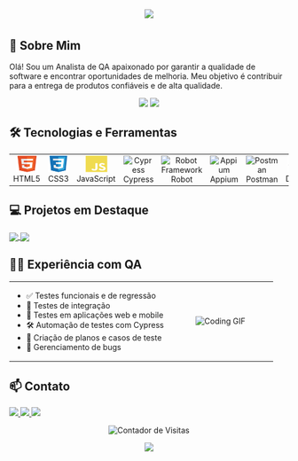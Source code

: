 <!-- Título com animação -->
<h1 align="center">
  <img src="https://readme-typing-svg.herokuapp.com/?lines=Olá,+Mundo!+👋;Eu+sou+Jean+Carlos!&center=true&size=30&theme=dracula">
</h1>

<!-- Seção sobre mim -->
## 🚀 Sobre Mim
Olá! Sou um Analista de QA apaixonado por garantir a qualidade de software e encontrar oportunidades de melhoria. Meu objetivo é contribuir para a entrega de produtos confiáveis e de alta qualidade.

<!-- GitHub Stats -->
<div align="center">
  <img height="180em" src="https://github-readme-stats.vercel.app/api?username=JeanCarlos88&show_icons=true&theme=dracula&include_all_commits=true&count_private=true"/>
  <img height="180em" src="https://github-readme-stats.vercel.app/api/top-langs/?username=JeanCarlos88&layout=compact&langs_count=7&theme=dracula"/>
</div>

<!-- Snake animation -->
<!--![Snake animation](https://github.com/JeanCarlos88/JeanCarlos88/blob/output/github-contribution-grid-snake.svg)

<!-- Tecnologias -->
## 🛠️ Tecnologias e Ferramentas

<table>
  <tr>
    <td align="center">
      <img alt="HTML" height="30" width="40" src="https://raw.githubusercontent.com/devicons/devicon/master/icons/html5/html5-original.svg" title="HTML5"><br>
      <span>HTML5</span>
    </td>
    <td align="center">
      <img alt="CSS" height="30" width="40" src="https://raw.githubusercontent.com/devicons/devicon/master/icons/css3/css3-original.svg" title="CSS3"><br>
      <span>CSS3</span>
    </td>
    <td align="center">
      <img alt="JavaScript" height="30" width="40" src="https://raw.githubusercontent.com/devicons/devicon/master/icons/javascript/javascript-plain.svg" title="JavaScript"><br>
      <span>JavaScript</span>
    </td>
    <td align="center">
      <img alt="Cypress" height="30" width="30" src="https://encrypted-tbn0.gstatic.com/images?q=tbn:ANd9GcSsKQ7V32n674Gg7oInLiVmEsmM-obBT6lavg&s" title="Cypress"><br>
      <span>Cypress</span>
    </td>
    <td align="center">
      <img alt="Robot Framework" height="30" width="30" src="https://cdn.worldvectorlogo.com/logos/robot-framework.svg" title="Robot Framework"><br>
      <span>Robot</span>
    </td>
    <td align="center">
      <img alt="Appium" height="30" width="40" src="https://cdn.worldvectorlogo.com/logos/appium.svg" title="Appium"><br>
      <span>Appium</span>
    </td>
    <td align="center">
      <img alt="Postman" height="30" width="40" src="https://www.vectorlogo.zone/logos/getpostman/getpostman-icon.svg" title="Postman"><br>
      <span>Postman</span>
    </td>
    <td align="center">
      <img alt="Docker" height="30" width="40" src="https://raw.githubusercontent.com/devicons/devicon/master/icons/docker/docker-original.svg" title="Docker"><br>
      <span>Docker</span>
    </td>
    <td align="center">
      <img alt="Git" height="30" width="40" src="https://raw.githubusercontent.com/devicons/devicon/master/icons/git/git-original.svg" title="Git"><br>
      <span>Git</span>
    </td>
  </tr>
</table>

<!-- Seção de projetos em destaque -->
## 💻 Projetos em Destaque

<a href="https://github.com/JeanCarlos88/Cypress_Log_estruturado">
  <img align="center" src="https://github-readme-stats.vercel.app/api/pin/?username=JeanCarlos88&repo=Cypress_Log_estruturado&theme=dracula" />
</a>
<a href="https://github.com/JeanCarlos88/Shopping-Control">
  <img align="center" src="https://github-readme-stats.vercel.app/api/pin/?username=JeanCarlos88&repo=Shopping-Control&theme=dracula" />
</a>

<!-- Experiência e GIF lado a lado -->
## 👨‍💻 Experiência com QA

<table>
  <tr>
    <td width="60%">
      <ul>
        <li>✅ Testes funcionais e de regressão</li>
        <li>🔄 Testes de integração</li>
        <li>📱 Testes em aplicações web e mobile</li>
        <li>🛠️ Automação de testes com Cypress</li>
        <li>📝 Criação de planos e casos de teste</li>
        <li>🐞 Gerenciamento de bugs</li>
      </ul>
    </td>
    <td width="40%" align="center">
      <img src="https://media.giphy.com/media/qgQUggAC3Pfv687qPC/giphy.gif" alt="Coding GIF" width="250">
    </td>
  </tr>
</table>

<!-- Redes Sociais -->
## 📫 Contato

<div>
  <a href="https://www.linkedin.com/in/jeancarlos88" target="_blank">
    <img src="https://img.shields.io/badge/-LinkedIn-%230077B5?style=for-the-badge&logo=linkedin&logoColor=white" target="_blank">
  </a>
  <a href="mailto:seu-email@example.com">
    <img src="https://img.shields.io/badge/-Gmail-%23333?style=for-the-badge&logo=gmail&logoColor=white" target="_blank">
  </a>
  <a href="https://instagram.com/jeancarlos88" target="_blank">
    <img src="https://img.shields.io/badge/-Instagram-%23E4405F?style=for-the-badge&logo=instagram&logoColor=white" target="_blank">
  </a>
</div>

<!-- Contador de Visitas -->
<p align="center">
  <img src="https://profile-counter.glitch.me/JeanCarlos88/count.svg" alt="Contador de Visitas">
</p>

<p align="center">
  <img src="https://capsule-render.vercel.app/api?type=waving&color=gradient&height=100&section=footer"/>
</p> 

